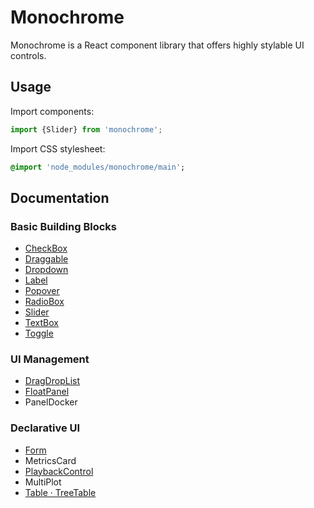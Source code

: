 # Monochrome

Monochrome is a React component library that offers highly stylable UI controls.

## Usage

Import components:

```js
import {Slider} from 'monochrome';
```

Import CSS stylesheet:
```sass
@import 'node_modules/monochrome/main';
```

## Documentation

### Basic Building Blocks

* [CheckBox](docs/api-reference/checkbox.md)
* [Draggable](docs/api-reference/draggable.md)
* [Dropdown](docs/api-reference/dropdown.md)
* [Label](docs/api-reference/label.md)
* [Popover](docs/api-reference/popover.md)
* [RadioBox](docs/api-reference/radiobox.md)
* [Slider](docs/api-reference/slider.md)
* [TextBox](docs/api-reference/textbox.md)
* [Toggle](docs/api-reference/toggle.md)

### UI Management

* [DragDropList](docs/api-reference/drag-drop-list.md)
* [FloatPanel](docs/api-reference/float-panel.md)
* PanelDocker

### Declarative UI

* [Form](docs/api-reference/form.md)
* MetricsCard
* [PlaybackControl](docs/api-reference/playback-control.md)
* MultiPlot
* [Table · TreeTable](docs/api-reference/table.md)
